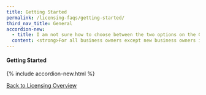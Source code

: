 ```yaml
---
title: Getting Started
permalink: /licensing-faqs/getting-started/
third_nav_title: General
accordion-new:
  - title: I am not sure how to choose between the two options on the GoBusiness Licensing homepage. Where can I get help?
  content: <strong>For all business owners except new business owners in the food services industry</strong><br><br>The right option, Self-Service feature (previously called LicenceOne) is for you, if you:<br>1.Have previously applied for licences or created application drafts on LicenceOne<br>2.Are a new business owner from any industry except food services
---
```


#### Getting Started
{% include accordion-new.html %}

[Back to Licensing Overview](/run-and-grow/licensing-overview/)
